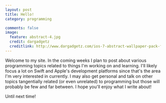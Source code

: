 ```yaml
---
layout: post
title: Hello!
category: programming

comments: false
image:
  feature: abstract-4.jpg
  credit: dargadgetz
  creditlink: http://www.dargadgetz.com/ios-7-abstract-wallpaper-pack-for-iphone-5-and-ipod-touch-retina/
---
```


Welcome to my site. In the coming weeks I plan to post about various programming topics related to things I'm working on and learning. I'll likely focus a lot on Swift and Apple's development platforms since that's the area I'm very interested in currently. I may also get personal and talk on other topics tangentially related (or even unrelated) to programming but those will probably be few and far between. I hope you'll enjoy what I write about!

Until next time!
